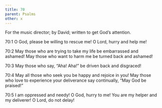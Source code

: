 ```yaml
---
title: 70
parent: Psalms
other: x
---
```



For the music director; by David; written to get God’s attention.


<a name="70:1">70:1</a> O God, please be willing to rescue me!
O Lord, hurry and help me!

<a name="70:2">70:2</a> May those who are trying to take my life
be embarrassed and ashamed!
May those who want to harm me
be turned back and ashamed!

<a name="70:3">70:3</a> May those who say, “Aha! Aha!”
be driven back and disgraced!

<a name="70:4">70:4</a> May all those who seek you be happy and rejoice in you!
May those who love to experience your deliverance say continually,
“May God be praised!”

<a name="70:5">70:5</a> I am oppressed and needy!
O God, hurry to me!
You are my helper and my deliverer!
O Lord, do not delay!